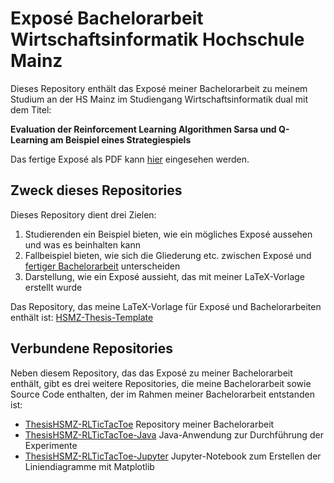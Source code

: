 # Exposé Bachelorarbeit Wirtschaftsinformatik Hochschule Mainz

Dieses Repository enthält das Exposé meiner Bachelorarbeit zu meinem Studium an der HS Mainz im Studiengang Wirtschaftsinformatik dual mit dem Titel: 

**Evaluation der Reinforcement Learning Algorithmen Sarsa und Q-Learning am Beispiel eines Strategiespiels**

Das fertige Exposé als PDF kann [hier](https://github.com/JonasBingel/ThesisHSMZ-RLTicTacToe-Expose/blob/main/Bingel_Jonas_Bachelorarbeit_Expose.pdf) eingesehen werden.

## Zweck dieses Repositories
Dieses Repository dient drei Zielen:
1. Studierenden ein Beispiel bieten, wie ein mögliches Exposé aussehen und was es beinhalten kann
2. Fallbeispiel bieten, wie sich die Gliederung etc. zwischen Exposé und [fertiger Bachelorarbeit](https://github.com/JonasBingel/ThesisHSMZ-RLTicTacToe) unterscheiden
3. Darstellung, wie ein Exposé aussieht, das mit meiner LaTeX-Vorlage erstellt wurde

Das Repository, das meine LaTeX-Vorlage für Exposé und Bachelorarbeiten enthält ist: [HSMZ-Thesis-Template](https://github.com/JonasBingel/HSMZ-Thesis-Template)

## Verbundene Repositories
Neben diesem Repository, das das Exposé zu meiner Bachelorarbeit enthält, gibt es drei weitere Repositories, die meine Bachelorarbeit sowie Source Code enthalten, der im Rahmen meiner Bachelorarbeit entstanden ist:
- [ThesisHSMZ-RLTicTacToe](https://github.com/JonasBingel/ThesisHSMZ-RLTicTacToe) Repository meiner Bachelorarbeit
- [ThesisHSMZ-RLTicTacToe-Java](https://github.com/JonasBingel/ThesisHSMZ-RLTicTacToe-Java) Java-Anwendung zur Durchführung der Experimente
- [ThesisHSMZ-RLTicTacToe-Jupyter](https://github.com/JonasBingel/ThesisHSMZ-RLTicTacToe-Jupyter) Jupyter-Notebook zum Erstellen der Liniendiagramme mit Matplotlib
